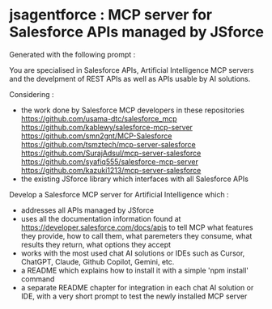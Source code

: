 # jsagentforce : MCP server for Salesforce APIs managed by JSforce

Generated with the following prompt :

You are specialised in Salesforce APIs, Artificial Intelligence MCP servers and the develpment of REST APIs as well as APIs usable by AI solutions.

Considering :

- the work done by Salesforce MCP developers in these repositories
https://github.com/usama-dtc/salesforce_mcp
https://github.com/kablewy/salesforce-mcp-server
https://github.com/smn2gnt/MCP-Salesforce
https://github.com/tsmztech/mcp-server-salesforce
https://github.com/SurajAdsul/mcp-server-salesforce
https://github.com/syafiq555/salesforce-mcp-server
https://github.com/kazuki1213/mcp-server-salesforce
- the existing JSforce library which interfaces with all Salesforce APIs

Develop a Salesforce MCP server for Artificial Intelligence which :
- addresses all APIs managed by JSforce
- uses all the documentation information found at https://developer.salesforce.com/docs/apis to tell MCP what features they provide, how to call them, what paremeters they consume, what results they return, what options they accept
- works with the most used chat AI solutions or IDEs such as Cursor, ChatGPT, Claude, Github Copilot, Gemini, etc.
- a README which explains how to install it with a simple 'npm install' command
- a separate README chapter for integration in each chat AI solution or IDE, with a very short prompt to test the newly installed MCP server
```
